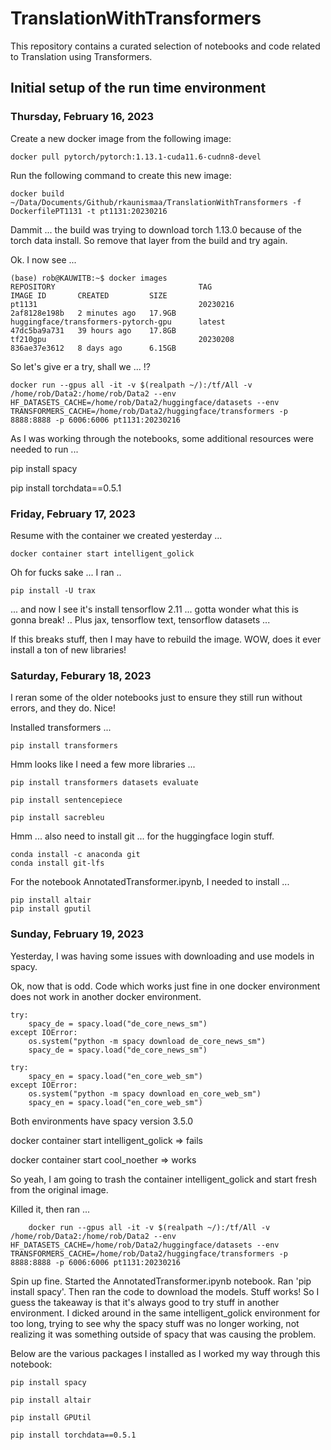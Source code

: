 # TranslationWithTransformers
This repository contains a curated selection of notebooks and code related to Translation using Transformers. 

## Initial setup of the run time environment

### Thursday, February 16, 2023

Create a new docker image from the following image:

	docker pull pytorch/pytorch:1.13.1-cuda11.6-cudnn8-devel
	
Run the following command to create this new image:

	docker build ~/Data/Documents/Github/rkaunismaa/TranslationWithTransformers -f DockerfilePT1131 -t pt1131:20230216
	
Dammit ... the build was trying to download torch 1.13.0 because of the torch data install. So remove that layer from 
the build and try again. 

Ok. I now see ...

	(base) rob@KAUWITB:~$ docker images
	REPOSITORY                                TAG                            IMAGE ID       CREATED         SIZE
	pt1131                                    20230216                       2af8128e198b   2 minutes ago   17.9GB
	huggingface/transformers-pytorch-gpu      latest                         47dc5ba9a731   39 hours ago    17.8GB
	tf210gpu                                  20230208                       836ae37e3612   8 days ago      6.15GB
	
So let's give er a try, shall we ... !?

    docker run --gpus all -it -v $(realpath ~/):/tf/All -v /home/rob/Data2:/home/rob/Data2 --env HF_DATASETS_CACHE=/home/rob/Data2/huggingface/datasets --env TRANSFORMERS_CACHE=/home/rob/Data2/huggingface/transformers -p 8888:8888 -p 6006:6006 pt1131:20230216

As I was working through the notebooks, some additional resources were needed to run ...

pip install spacy

pip install torchdata==0.5.1

### Friday, February 17, 2023

Resume with the container we created yesterday ...

    docker container start intelligent_golick

Oh for fucks sake ... I ran ..

    pip install -U trax

... and now I see it's install tensorflow 2.11 ... gotta wonder what this is gonna break! .. 
Plus jax, tensorflow text, tensorflow datasets ...

If this breaks stuff, then I may have to rebuild the image. WOW, does it ever install a ton of new libraries!

### Saturday, Feburary 18, 2023

I reran some of the older notebooks just to ensure they still run without errors, and they do. Nice!

Installed transformers ...

    pip install transformers
    
Hmm looks like I need a few more libraries ...

    pip install transformers datasets evaluate
    
    pip install sentencepiece
    
    pip install sacrebleu
    
Hmm ... also need to install git ... for the huggingface login stuff.
    
    conda install -c anaconda git
    conda install git-lfs

For the notebook AnnotatedTransformer.ipynb, I needed to install ...

    pip install altair
    pip install gputil
    
### Sunday, February 19, 2023

Yesterday, I was having some issues with downloading and use models in spacy. 

Ok, now that is odd. Code which works just fine in one docker environment does not work in another docker environment. 

    try:
        spacy_de = spacy.load("de_core_news_sm")
    except IOError:
        os.system("python -m spacy download de_core_news_sm")
        spacy_de = spacy.load("de_core_news_sm")

    try:
        spacy_en = spacy.load("en_core_web_sm")
    except IOError:
        os.system("python -m spacy download en_core_web_sm")
        spacy_en = spacy.load("en_core_web_sm")
        
Both environments have spacy version 3.5.0

docker container start intelligent_golick => fails

docker container start cool_noether => works

So yeah, I am going to trash the container intelligent_golick and start fresh from the original image. 

Killed it, then ran ...


        docker run --gpus all -it -v $(realpath ~/):/tf/All -v /home/rob/Data2:/home/rob/Data2 --env HF_DATASETS_CACHE=/home/rob/Data2/huggingface/datasets --env TRANSFORMERS_CACHE=/home/rob/Data2/huggingface/transformers -p 8888:8888 -p 6006:6006 pt1131:20230216
        
Spin up fine. Started the AnnotatedTransformer.ipynb notebook. Ran 'pip install spacy'. Then ran the code to download the models. Stuff works! So I guess the takeaway is that it's always good to try stuff in another environment. I dicked around in the same intelligent_golick environment for too long, trying to see why the spacy stuff was no longer working, not realizing it was something outside of spacy that was causing the problem. 

Below are the various packages I installed as I worked my way through this notebook:

    pip install spacy
    
    pip install altair
    
    pip install GPUtil
    
    pip install torchdata==0.5.1



	



	



